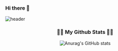 ### Hi there 👋
![header](https://capsule-render.vercel.app/api?height=150&type=Waving&text=Minjun%20Jung&fontColor=FFFFFF&fontSize=65)
<h3 align="center">👩‍💻 My Github Stats 👩‍💻</h3>
<div align="center">

![Anurag's GitHub stats](https://github-readme-stats.vercel.app/api?username=minjun7984&show_icons=true&bg_color=00000000)
</div>

<!--
**minjun7984/minjun7984** is a ✨ _special_ ✨ repository because its `README.md` (this file) appears on your GitHub profile.

Here are some ideas to get you started:

- 🔭 I’m currently working on ...
- 🌱 I’m currently learning ...
- 👯 I’m looking to collaborate on ...
- 🤔 I’m looking for help with ...
- 💬 Ask me about ...
- 📫 How to reach me: ...
- 😄 Pronouns: ...
- ⚡ Fun fact: ...
-->
